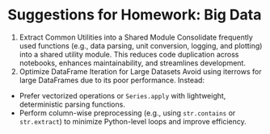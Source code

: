 # Suggestions for Homework: Big Data

1. Extract Common Utilities into a Shared Module
Consolidate frequently used functions (e.g., data parsing, unit conversion, logging, and plotting) into a shared utility module. This reduces code duplication across notebooks, enhances maintainability, and streamlines development.
2. Optimize DataFrame Iteration for Large Datasets
Avoid using iterrows for large DataFrames due to its poor performance. Instead:
- Prefer vectorized operations or `Series.apply` with lightweight, deterministic parsing functions.
- Perform column-wise preprocessing (e.g., using `str.contains` or `str.extract`) to minimize Python-level loops and improve efficiency.
